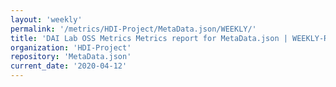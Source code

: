 ```yaml
---
layout: 'weekly'
permalink: '/metrics/HDI-Project/MetaData.json/WEEKLY/'
title: 'DAI Lab OSS Metrics Metrics report for MetaData.json | WEEKLY-REPORT-2020-04-12'
organization: 'HDI-Project'
repository: 'MetaData.json'
current_date: '2020-04-12'
---
```

